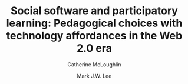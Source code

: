 ---
layout: leaf-node
title: "Social software and participatory learning: Pedagogical choices with technology affordances in the Web 2.0 era"
title-url: "http://www.dlc-ubc.ca/dlc3/educ500/wp-content/uploads/sites/24/2011/07/mcloughlin.pdf"
author: [ "Catherine McLoughlin", "Mark J.W. Lee" ]
groups: [ "pedagogical-styles" ]
categories: [ "social-learning" ]
topics: [ "scholarly-readings" ]
summary: >
  The two-way Web has arrived, accompanied by a raft of affordances that expand how we teach, communicate, learn and create knowledge. New trends are emerging in the way information is distributed and consumed. Emerging “Web 2.0” services such as blogs, wikis and social bookmarking applications, as well as social networking sites like MySpace, Friendster and Facebook, are seen as more social and personal, and based on “microcontent”, i.e., digital content in small fragments that may be combined and recombined by individuals to produce new patterns, images and interpretations. This paper investigates the affordances of Web 2.0 and social software and the choices and constraints they offer to tertiary teachers and learners. A discussion of emerging pedagogical models is presented to demonstrate that we now have access to an enabling suite of tools to support greater learner choice and self-direction.
cite: >
  McLoughlin, C., & Lee, M. J. (2007, December). Social software and participatory learning: Pedagogical choices with technology affordances in the Web 2.0 era. In ICT: Providing choices for learners and learning. Proceedings ascilite Singapore 2007 (pp. 664-675).
pub-date: 2007-12-02
added_date: 2017-04-29
resource-type: pdf-document
---